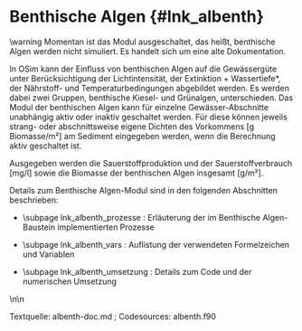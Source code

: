 Benthische Algen {#lnk_albenth}
================

\warning Momentan ist das Modul ausgeschaltet, das heißt, benthische Algen 
werden nicht simuliert. Es handelt sich um eine alte Dokumentation.


In OSim kann der Einfluss von benthischen Algen auf die Gewässergüte unter 
Berücksichtigung der Lichtintensität, der Extinktion + Wassertiefe*, der 
Nährstoff- und Temperaturbedingungen abgebildet werden. Es werden dabei zwei 
Gruppen, benthische Kiesel- und Grünalgen, unterschieden. Das Modul der 
benthischen Algen kann für einzelne Gewässer-Abschnitte unabhängig aktiv oder 
inaktiv geschaltet werden. Für diese können jeweils strang- oder abschnittsweise 
eigene Dichten des Vorkommens [g Biomasse/m²] am Sediment eingegeben werden, wenn 
die Berechnung aktiv geschaltet ist. 

Ausgegeben werden die Sauerstoffproduktion und der Sauerstoffverbrauch [mg/l] 
sowie die Biomasse der benthischen Algen insgesamt [g/m²].


Details zum Benthische Algen-Modul sind in den folgenden Abschnitten beschrieben:

- \subpage lnk_albenth_prozesse : Erläuterung der im Benthische Algen-Baustein 
implementierten Prozesse 

- \subpage lnk_albenth_vars : Auflistung der verwendeten Formelzeichen und Variablen 

- \subpage lnk_albenth_umsetzung : Details zum Code und der numerischen Umsetzung 

\n\n

Textquelle: albenth-doc.md ; Codesources: albenth.f90
